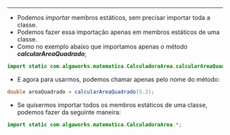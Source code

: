 ___
- Podemos *importar* membros estáticos, sem precisar importar toda a classe.
- Podemos fazer essa importação apenas em membros estáticos de uma classe.
- Como no exemplo abaixo que importamos apenas o método ***calcularAreaQuadrado***;
```java
import static com.algaworks.matematica.CalculadoraArea.calcularAreaQuadrado;
```
- E agora para usarmos, podemos chamar apenas pelo nome do método:
```java
double areaQuadrado = calcularAreaQuadrado(5.2);
```
- Se quisermos importar todos os membros estáticos de uma classe, podemos fazer da seguinte maneira:
```java
import static com.algaworks.matematica.CalculadoraArea.*;
```
